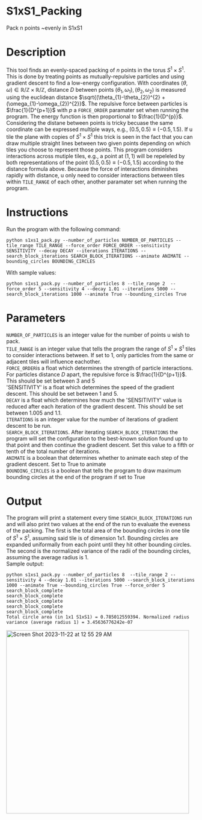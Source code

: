 # S1xS1_Packing
 Pack n points ~evenly in S1xS1

 # Description
 This tool finds an evenly-spaced packing of $n$ points in the torus $S^{1} \times S^{1}$. This is done by treating points as mutually-repulsive particles and using gradient descent to find a low-energy configuration. With coordinates $`(\theta,\omega) \in \mathbb{R}/\mathbb{Z} \times \mathbb{R}/\mathbb{Z}`$, distance $D$ between points $`(\theta_{1},\omega_{1}),(\theta_{2},\omega_{2})`$ is measured using the euclidean distance $\sqrt{(\theta_{1}-\theta_{2})^{2} + (\omega_{1}-\omega_{2})^{2}}$. The repulsive force between particles is $\frac{1}{D^{p+1}}$ with $p$ a `FORCE_ORDER` paramater set when running the program. The energy function is then proportional to $\frac{1}{D^{p}}$. Considering the distane between points is tricky becuase the same coordinate can be expressed multiple ways, e.g., $`(0.5,0.5)\equiv(-0.5,1.5)`$. If u tile the plane with copies of $S^{1} \times S^{1}$ this trick is seen in the fact that you can draw multiple straight lines between two given points depending on which tiles you choose to represent those points. This program considers interactions across mutiple tiles, e.g., a point at $`(1,1)`$ will be repeleled by both representations of the point $`(0.5,0.5)\equiv(-0.5,1.5)`$ according to the distance formula above. Because the force of interactions diminishes rapidly with distance, u only need to consider interactions between tiles within `TILE_RANGE` of each other, another paramater set when running the program.

 # Instructions
 Run the program with the following command:  
 ```
 python s1xs1_pack.py --number_of_particles NUMBER_OF_PARTICLES --tile_range TILE_RANGE --force_order FORCE_ORDER --sensitivity SENSITIVITY --decay DECAY --iterations ITERATIONS --search_block_iterations SEARCH_BLOCK_ITERATIONS --animate ANIMATE --bounding_circles BOUNDING_CIRCLES
```  
 With sample values:  
 ```
 python s1xs1_pack.py --number_of_particles 8 --tile_range 2  --force_order 5 --sensitivity 4 --decay 1.01 --iterations 5000 --search_block_iterations 1000 --animate True --bounding_circles True
```

 # Parameters
`NUMBER_OF_PARTICLES` is an integer value for the number of points u wish to pack.  
`TILE_RANGE` is an integer value that tells the program the range of $S^{1} \times S^{1}$ tiles to consider interactions between. If set to 1, only particles from the same or adjacent tiles will influence eachother.  
`FORCE_ORDER`is a float which determines the strength of particle interactions. For particles distance $D$ apart, the repulsive force is $\frac{1}{D^{p+1}}$. This should be set between 3 and 5  
'SENSITIVITY' is a float which determines the speed of the gradient descent. This should be set between 1 and 5.  
`DECAY` is a float which determines how much the 'SENSITIVITY' value is reduced after each iteration of the gradient descent. This should be set between 1.005 and 1.1.  
`ITERATIONS` is an integer value for the number of iterations of gradient descent to be run.  
`SEARCH_BLOCK_ITERATIONS`. After iterating `SEARCH_BLOCK_ITERATIONS` the program will set the configuration to the best-known solution found up to that point and then continue the gradient descent. Set this value to a fifth or tenth of the total number of iterations.  
`ANIMATE` is a boolean that determines whether to animate each step of the gradient descent. Set to True to animate  
`BOUNDING_CIRCLES` is a boolean that tells the program to draw maximum bounding circles at the end of the program if set to True

# Output
The program will print a statement every time `SEARCH_BLOCK_ITERATIONS` run and will also print two values at the end of the run to evaluate the eveness of the packing. The first is the total area of the bounding circles in one tile of $S^{1} \times S^{1}$, assuming said tile is of dimension 1x1. Bounding circles are expanded uniformally from each point until they hit other bounding circles. The second is the normalized variance of the radii of the bounding circles, assuming the average radius is 1.  
Sample output:  
```
python s1xs1_pack.py --number_of_particles 8  --tile_range 2 --sensitivity 4 --decay 1.01 --iterations 5000 --search_block_iterations 1000 --animate True --bounding_circles True --force_order 5
search_block_complete
search_block_complete
search_block_complete
search_block_complete
search_block_complete
Total circle area (in 1x1 S1xS1) = 0.785012559394. Normalized radius variance (average radius 1) = 3.45636776242e-07
```
<img width="486" alt="Screen Shot 2023-11-22 at 12 55 29 AM" src="https://github.com/ms-dolecki/S1xS1_Packing/assets/151703986/c878c396-afb3-451e-823c-faa35983989b">

